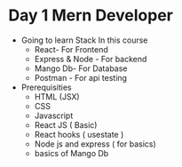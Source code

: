 # Day 1 Mern Developer
  - Going to learn Stack In this course
    - React- For Frontend
    - Express & Node - For backend
    - Mango Db- For Database
    - Postman - For api testing
 - Prerequisities
    - HTML (JSX)
    - CSS
    - Javascript
    - React JS ( Basic)
    - React hooks ( usestate )
    - Node js and express ( for basics)
    - basics of Mango Db
    
    